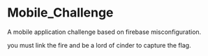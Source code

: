 # Mobile_Challenge

A mobile application challenge based on firebase misconfiguration.

you must link the fire and be a lord of cinder to capture the flag.

